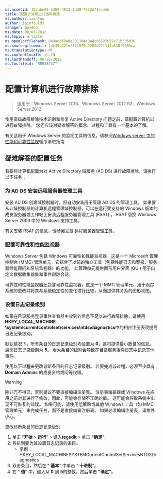 ```yaml
---
ms.assetid: 155abe09-6360-4913-8dd9-7392d71ea4e6
title: 配置计算机进行故障排除
ms.author: iainfou
author: iainfoulds
manager: daveba
ms.date: 08/07/2018
ms.topic: article
ms.openlocfilehash: 049addf848e231104e844c06627997c71b335d20
ms.sourcegitcommit: 1dc35d221eff7f079d9209d92f14fb630f955bca
ms.translationtype: MT
ms.contentlocale: zh-CN
ms.lasthandoff: 08/26/2020
ms.locfileid: "88938737"
---
```

# <a name="configuring-a-computer-for-troubleshooting"></a>配置计算机进行故障排除

>适用于：Windows Server 2016、Windows Server 2012 R2、Windows Server 2012

使用高级故障排除技术识别和修复 Active Directory 问题之前，请配置计算机以进行故障排除。 您还应该对疑难解答的概念、过程和工具有一个基本的了解。

有关适用于 Windows Server 的监视工具的信息，请参阅[Windows server 中的性能和可靠性监视](https://go.microsoft.com/fwlink/?LinkId=123737)循序渐进指南

## <a name="configuration-tasks-for-troubleshooting"></a>疑难解答的配置任务

若要将计算机配置为对 Active Directory 域服务 (AD DS) 进行故障排除，请执行以下任务：

### <a name="install-remote-server-administration-tools-for-ad-ds"></a>为 AD DS 安装远程服务器管理工具

安装 AD DS 创建域控制器时，将自动安装用于管理 AD DS 的管理工具。 如果要从非域控制器的计算机远程管理域控制器，可以在运行受支持的 Windows 版本的成员服务器或工作站上安装远程服务器管理工具 (RSAT) 。 RSAT 替换 Windows Server 2003 中的 Windows 支持工具。

有关安装 RSAT 的信息，请参阅文章 [远程服务器管理工具](../../../../remote/remote-server-administration-tools.md)。

### <a name="configure-reliability-and-performance-monitor"></a>配置可靠性和性能监视器

Windows Server 包括 Windows 可靠性和性能监视器，这是一个 Microsoft 管理控制台 (MMC) 管理单元，它结合了以前的独立工具（包括性能日志和警报、服务器性能顾问和系统监视器）的功能。 此管理单元提供图形用户界面 (GUI) 用于自定义数据收集器集和事件跟踪会话。

可靠性和性能监视器还包含可靠性监视器，这是一个 MMC 管理单元，用于跟踪系统的更改并将其与系统稳定性的变化进行比较，从而提供其关系的图形视图。

### <a name="set-logging-levels"></a>设置日志记录级别

如果在目录服务登录事件查看器中收到的信息不足以进行故障排除，请使用 **HKEY_LOCAL_MACHINE \system\currentcontrolset\services\ntds\diagnostics**中的相应注册表项提高日志记录级别。

默认情况下，所有条目的日志记录级别均设置为 **0**，这将提供最小数量的信息。 最高日志记录级别为 **5**。 增大条目的级别会导致在目录服务事件日志中记录其他事件。

使用以下过程来更改诊断条目的日志记录级别。 若要完成该过程，必须至少具有 **Domain Admins** 的成员资格或同等权限。

> [!WARNING]
> 除非万不得已，否则建议不要直接编辑注册表。 注册表编辑器或 Windows 在应用之前对其进行了修改，因此，可能会存储不正确的值。 这可能会导致系统中出现不可恢复的错误。 如果可能，请使用组策略或其他 Windows 工具（如 MMC 管理单元）来完成任务，而不是直接编辑注册表。 如果必须编辑注册表，请格外小心。
>

更改诊断条目的日志记录级别

1. 单击 "**开始**  >  **运行**" > 键入**regedit** > 单击 **"确定"**。
2. 导航到要为其设置日志记录的条目。
   * 示例： HKEY_LOCAL_MACHINESYSTEMCurrentControlSetServicesNTDSDiagnostics
3. 双击条目，然后在 " **基本**" 中单击 " **十进制**"。
4. 在 " **值**" 中，键入从 **0** 到 **5**的整数，然后单击 **"确定"**。

